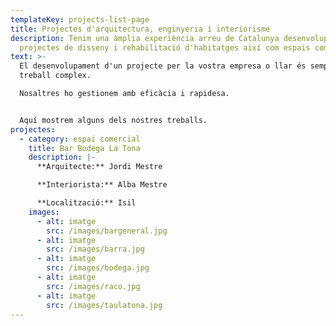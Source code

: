 ```yaml
---
templateKey: projects-list-page
title: Projectes d'arquitectura, enginyeria i interiorisme
description: Tenim una àmplia experiència arreu de Catalunya desenvolupant
  projectes de disseny i rehabilitació d'habitatges així com espais comercials.
text: >-
  El desenvolupament d'un projecte per la vostra empresa o llar és sempre un
  treball complex.

  Nosaltres ho gestionem amb eficàcia i rapidesa.


  Aquí mostrem alguns dels nostres treballs.
projectes:
  - category: espai comercial
    title: Bar Bodega La Tona
    description: |-
      **Arquitecte:** Jordi Mestre

      **Interiorista:** Alba Mestre

      **Localització:** Isil
    images:
      - alt: imatge
        src: /images/bargeneral.jpg
      - alt: imatge
        src: /images/barra.jpg
      - alt: imatge
        src: /images/bodega.jpg
      - alt: imatge
        src: /images/raco.jpg
      - alt: imatge
        src: /images/taulatona.jpg
---
```

